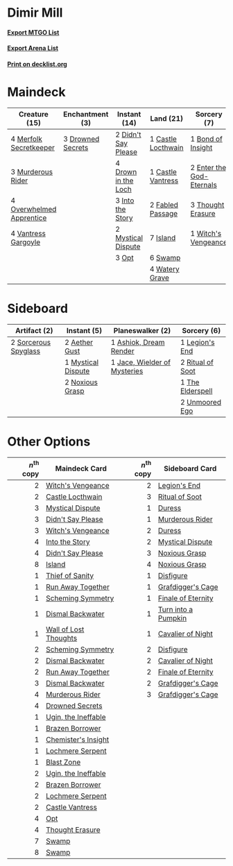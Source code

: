 # Dimir Mill

#### [Export MTGO List](../collection/Dimir%20Mill/Dimir%20Mill.txt)
#### [Export Arena List](../collection/Dimir%20Mill/Dimir%20Mill_arena.txt)
#### [Print on decklist.org](http://decklist.org/?deckmain=1%09Bond%20of%20Insight%0A1%09Castle%20Locthwain%0A1%09Castle%20Vantress%0A2%09Didn't%20Say%20Please%0A4%09Drown%20in%20the%20Loch%0A3%09Drowned%20Secrets%0A2%09Enter%20the%20God-Eternals%0A2%09Fabled%20Passage%0A3%09Into%20the%20Story%0A7%09Island%0A4%09Merfolk%20Secretkeeper%0A3%09Murderous%20Rider%0A2%09Mystical%20Dispute%0A3%09Opt%0A4%09Overwhelmed%20Apprentice%0A6%09Swamp%0A3%09Thought%20Erasure%0A4%09Vantress%20Gargoyle%0A4%09Watery%20Grave%0A1%09Witch's%20Vengeance&deckside=2%09Aether%20Gust%0A1%09Ashiok,%20Dream%20Render%0A1%09Jace,%20Wielder%20of%20Mysteries%0A1%09Legion's%20End%0A1%09Mystical%20Dispute%0A2%09Noxious%20Grasp%0A2%09Ritual%20of%20Soot%0A2%09Sorcerous%20Spyglass%0A1%09The%20Elderspell%0A2%09Unmoored%20Ego)
# Maindeck

|                                           Creature (15)                                           |                                      Enchantment (3)                                       |                                         Instant (14)                                         |                                          Land (21)                                          |                                            Sorcery (7)                                            |
|---------------------------------------------------------------------------------------------------|--------------------------------------------------------------------------------------------|----------------------------------------------------------------------------------------------|---------------------------------------------------------------------------------------------|---------------------------------------------------------------------------------------------------|
|4 [Merfolk Secretkeeper](http://gatherer.wizards.com/Pages/Card/Details.aspx?multiverseid=473015)  |3 [Drowned Secrets](http://gatherer.wizards.com/Pages/Card/Details.aspx?multiverseid=452789)|2 [Didn't Say Please](http://gatherer.wizards.com/Pages/Card/Details.aspx?multiverseid=473004)|1 [Castle Locthwain](http://gatherer.wizards.com/Pages/Card/Details.aspx?multiverseid=473203)|1 [Bond of Insight](http://gatherer.wizards.com/Pages/Card/Details.aspx?multiverseid=460970)       |
|3 [Murderous Rider](http://gatherer.wizards.com/Pages/Card/Details.aspx?multiverseid=473059)       |                                                                                            |4 [Drown in the Loch](http://gatherer.wizards.com/Pages/Card/Details.aspx?multiverseid=473150)|1 [Castle Vantress](http://gatherer.wizards.com/Pages/Card/Details.aspx?multiverseid=473204) |2 [Enter the God-Eternals](http://gatherer.wizards.com/Pages/Card/Details.aspx?multiverseid=461123)|
|4 [Overwhelmed Apprentice](http://gatherer.wizards.com/Pages/Card/Details.aspx?multiverseid=473022)|                                                                                            |3 [Into the Story](http://gatherer.wizards.com/Pages/Card/Details.aspx?multiverseid=473012)   |2 [Fabled Passage](http://gatherer.wizards.com/Pages/Card/Details.aspx?multiverseid=473206)  |3 [Thought Erasure](http://gatherer.wizards.com/Pages/Card/Details.aspx?multiverseid=452956)       |
|4 [Vantress Gargoyle](http://gatherer.wizards.com/Pages/Card/Details.aspx?multiverseid=473033)     |                                                                                            |2 [Mystical Dispute](http://gatherer.wizards.com/Pages/Card/Details.aspx?multiverseid=473020) |7 [Island](http://gatherer.wizards.com/Pages/Card/Details.aspx?multiverseid=439857)          |1 [Witch's Vengeance](http://gatherer.wizards.com/Pages/Card/Details.aspx?multiverseid=473073)     |
|                                                                                                   |                                                                                            |3 [Opt](http://gatherer.wizards.com/Pages/Card/Details.aspx?multiverseid=442948)              |6 [Swamp](http://gatherer.wizards.com/Pages/Card/Details.aspx?multiverseid=439858)           |                                                                                                   |
|                                                                                                   |                                                                                            |                                                                                              |4 [Watery Grave](http://gatherer.wizards.com/Pages/Card/Details.aspx?multiverseid=405114)    |                                                                                                   |


# Sideboard

|                                         Artifact (2)                                          |                                         Instant (5)                                         |                                           Planeswalker (2)                                            |                                        Sorcery (6)                                        |
|-----------------------------------------------------------------------------------------------|---------------------------------------------------------------------------------------------|-------------------------------------------------------------------------------------------------------|-------------------------------------------------------------------------------------------|
|2 [Sorcerous Spyglass](http://gatherer.wizards.com/Pages/Card/Details.aspx?multiverseid=435407)|2 [Aether Gust](http://gatherer.wizards.com/Pages/Card/Details.aspx?multiverseid=466796)     |1 [Ashiok, Dream Render](http://gatherer.wizards.com/Pages/Card/Details.aspx?multiverseid=461155)      |1 [Legion's End](http://gatherer.wizards.com/Pages/Card/Details.aspx?multiverseid=466860)  |
|                                                                                               |1 [Mystical Dispute](http://gatherer.wizards.com/Pages/Card/Details.aspx?multiverseid=473020)|1 [Jace, Wielder of Mysteries](http://gatherer.wizards.com/Pages/Card/Details.aspx?multiverseid=460981)|2 [Ritual of Soot](http://gatherer.wizards.com/Pages/Card/Details.aspx?multiverseid=452834)|
|                                                                                               |2 [Noxious Grasp](http://gatherer.wizards.com/Pages/Card/Details.aspx?multiverseid=466864)   |                                                                                                       |1 [The Elderspell](http://gatherer.wizards.com/Pages/Card/Details.aspx?multiverseid=461016)|
|                                                                                               |                                                                                             |                                                                                                       |2 [Unmoored Ego](http://gatherer.wizards.com/Pages/Card/Details.aspx?multiverseid=452962)  |


# Other Options

|*n*<sup>th</sup> copy|                                         Maindeck Card                                          |*n*<sup>th</sup> copy|                                        Sideboard Card                                        |
|--------------------:|------------------------------------------------------------------------------------------------|--------------------:|----------------------------------------------------------------------------------------------|
|                    2|[Witch's Vengeance](http://gatherer.wizards.com/Pages/Card/Details.aspx?multiverseid=473073)    |                    2|[Legion's End](http://gatherer.wizards.com/Pages/Card/Details.aspx?multiverseid=466860)       |
|                    2|[Castle Locthwain](http://gatherer.wizards.com/Pages/Card/Details.aspx?multiverseid=473203)     |                    3|[Ritual of Soot](http://gatherer.wizards.com/Pages/Card/Details.aspx?multiverseid=452834)     |
|                    3|[Mystical Dispute](http://gatherer.wizards.com/Pages/Card/Details.aspx?multiverseid=473020)     |                    1|[Duress](http://gatherer.wizards.com/Pages/Card/Details.aspx?multiverseid=14557)              |
|                    3|[Didn't Say Please](http://gatherer.wizards.com/Pages/Card/Details.aspx?multiverseid=473004)    |                    1|[Murderous Rider](http://gatherer.wizards.com/Pages/Card/Details.aspx?multiverseid=473059)    |
|                    3|[Witch's Vengeance](http://gatherer.wizards.com/Pages/Card/Details.aspx?multiverseid=473073)    |                    2|[Duress](http://gatherer.wizards.com/Pages/Card/Details.aspx?multiverseid=14557)              |
|                    4|[Into the Story](http://gatherer.wizards.com/Pages/Card/Details.aspx?multiverseid=473012)       |                    2|[Mystical Dispute](http://gatherer.wizards.com/Pages/Card/Details.aspx?multiverseid=473020)   |
|                    4|[Didn't Say Please](http://gatherer.wizards.com/Pages/Card/Details.aspx?multiverseid=473004)    |                    3|[Noxious Grasp](http://gatherer.wizards.com/Pages/Card/Details.aspx?multiverseid=466864)      |
|                    8|[Island](http://gatherer.wizards.com/Pages/Card/Details.aspx?multiverseid=439857)               |                    4|[Noxious Grasp](http://gatherer.wizards.com/Pages/Card/Details.aspx?multiverseid=466864)      |
|                    1|[Thief of Sanity](http://gatherer.wizards.com/Pages/Card/Details.aspx?multiverseid=452955)      |                    1|[Disfigure](http://gatherer.wizards.com/Pages/Card/Details.aspx?multiverseid=442076)          |
|                    1|[Run Away Together](http://gatherer.wizards.com/Pages/Card/Details.aspx?multiverseid=473024)    |                    1|[Grafdigger's Cage](http://gatherer.wizards.com/Pages/Card/Details.aspx?multiverseid=278452)  |
|                    1|[Scheming Symmetry](http://gatherer.wizards.com/Pages/Card/Details.aspx?multiverseid=466867)    |                    1|[Finale of Eternity](http://gatherer.wizards.com/Pages/Card/Details.aspx?multiverseid=461018) |
|                    1|[Dismal Backwater](http://gatherer.wizards.com/Pages/Card/Details.aspx?multiverseid=420908)     |                    1|[Turn into a Pumpkin](http://gatherer.wizards.com/Pages/Card/Details.aspx?multiverseid=473031)|
|                    1|[Wall of Lost Thoughts](http://gatherer.wizards.com/Pages/Card/Details.aspx?multiverseid=457203)|                    1|[Cavalier of Night](http://gatherer.wizards.com/Pages/Card/Details.aspx?multiverseid=466848)  |
|                    2|[Scheming Symmetry](http://gatherer.wizards.com/Pages/Card/Details.aspx?multiverseid=466867)    |                    2|[Disfigure](http://gatherer.wizards.com/Pages/Card/Details.aspx?multiverseid=442076)          |
|                    2|[Dismal Backwater](http://gatherer.wizards.com/Pages/Card/Details.aspx?multiverseid=420908)     |                    2|[Cavalier of Night](http://gatherer.wizards.com/Pages/Card/Details.aspx?multiverseid=466848)  |
|                    2|[Run Away Together](http://gatherer.wizards.com/Pages/Card/Details.aspx?multiverseid=473024)    |                    2|[Finale of Eternity](http://gatherer.wizards.com/Pages/Card/Details.aspx?multiverseid=461018) |
|                    3|[Dismal Backwater](http://gatherer.wizards.com/Pages/Card/Details.aspx?multiverseid=420908)     |                    2|[Grafdigger's Cage](http://gatherer.wizards.com/Pages/Card/Details.aspx?multiverseid=278452)  |
|                    4|[Murderous Rider](http://gatherer.wizards.com/Pages/Card/Details.aspx?multiverseid=473059)      |                    3|[Grafdigger's Cage](http://gatherer.wizards.com/Pages/Card/Details.aspx?multiverseid=278452)  |
|                    4|[Drowned Secrets](http://gatherer.wizards.com/Pages/Card/Details.aspx?multiverseid=452789)      |                     |                                                                                              |
|                    1|[Ugin, the Ineffable](http://gatherer.wizards.com/Pages/Card/Details.aspx?multiverseid=460929)  |                     |                                                                                              |
|                    1|[Brazen Borrower](http://gatherer.wizards.com/Pages/Card/Details.aspx?multiverseid=473001)      |                     |                                                                                              |
|                    1|[Chemister's Insight](http://gatherer.wizards.com/Pages/Card/Details.aspx?multiverseid=452782)  |                     |                                                                                              |
|                    1|[Lochmere Serpent](http://gatherer.wizards.com/Pages/Card/Details.aspx?multiverseid=473157)     |                     |                                                                                              |
|                    1|[Blast Zone](http://gatherer.wizards.com/Pages/Card/Details.aspx?multiverseid=461171)           |                     |                                                                                              |
|                    2|[Ugin, the Ineffable](http://gatherer.wizards.com/Pages/Card/Details.aspx?multiverseid=460929)  |                     |                                                                                              |
|                    2|[Brazen Borrower](http://gatherer.wizards.com/Pages/Card/Details.aspx?multiverseid=473001)      |                     |                                                                                              |
|                    2|[Lochmere Serpent](http://gatherer.wizards.com/Pages/Card/Details.aspx?multiverseid=473157)     |                     |                                                                                              |
|                    2|[Castle Vantress](http://gatherer.wizards.com/Pages/Card/Details.aspx?multiverseid=473204)      |                     |                                                                                              |
|                    4|[Opt](http://gatherer.wizards.com/Pages/Card/Details.aspx?multiverseid=442948)                  |                     |                                                                                              |
|                    4|[Thought Erasure](http://gatherer.wizards.com/Pages/Card/Details.aspx?multiverseid=452956)      |                     |                                                                                              |
|                    7|[Swamp](http://gatherer.wizards.com/Pages/Card/Details.aspx?multiverseid=439858)                |                     |                                                                                              |
|                    8|[Swamp](http://gatherer.wizards.com/Pages/Card/Details.aspx?multiverseid=439858)                |                     |                                                                                              |

